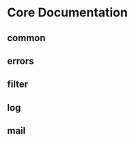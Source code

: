 Core Documentation
==================


common
------

errors
------

filter
------

log
------

mail
------
